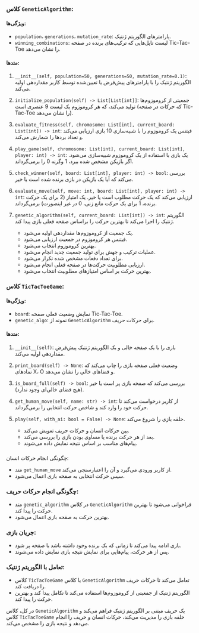 ### کلاس `GeneticAlgorithm`:

#### ویژگی‌ها:
- `population`، `generations`، `mutation_rate`: پارامترهای الگوریتم ژنتیک.
- `winning_combinations`: لیست تاپل‌هایی که ترکیب‌های برنده در صفحه Tic-Tac-Toe را نشان می‌دهد.

#### متدها:
1. `__init__(self, population=50, generations=50, mutation_rate=0.1)`: الگوریتم ژنتیک را با پارامترهای پیش‌فرض یا تعیین‌شده توسط کاربر مقداردهی اولیه می‌کند.

2. `initialize_population(self) -> List[List[int]]`: جمعیتی از کروموزوم‌ها تولید می‌کند، که هر کروموزوم یک لیست 9 عنصری است (که حرکات در صفحه Tic-Tac-Toe را نشان می‌دهد).

3. `evaluate_fitness(self, chromosome: List[int], current_board: List[int]) -> int`: فیتنس یک کروموزوم را با شبیه‌سازی 10 بازی ارزیابی می‌کند و تعداد برد‌ها را شمارش می‌کند.

4. `play_game(self, chromosome: List[int], current_board: List[int], player: int) -> int`: یک بازی با استفاده از یک کروموزوم شبیه‌سازی می‌شود. اگر بازیکن مشخص شده ببرد، 1 وگرنه 0 را برمی‌گرداند.

5. `check_winner(self, board: List[int], player: int) -> bool`: بررسی می‌کند که آیا یک بازیکن در بازی برنده شده است یا خیر.

6. `evaluate_move(self, move: int, board: List[int], player: int) -> int`: ارزیابی می‌کند که یک حرکت مطلوب است یا خیر. یک امتیاز (2 برای یک حرکت برنده، 1 برای یک حرکت مانع زنی، 0 در غیر اینصورت) برمی‌گرداند.

7. `genetic_algorithm(self, current_board: List[int]) -> int`: الگوریتم ژنتیک را اجرا می‌کند تا بهترین حرکت را براساس صفحه فعلی بازی پیدا کند.
   - یک جمعیت از کروموزوم‌ها مقداردهی اولیه می‌شود.
   - فیتنس هر کروموزوم در جمعیت ارزیابی می‌شود.
   - بهترین کروموزوم انتخاب می‌شود.
   - عملیات ترکیب و جهش برای تولید جمعیت جدید انجام می‌شود.
   - برای تعداد دفعات مشخص شده تکرار می‌شود.
   - ارزیابی مطلوبیت حرکت‌ها در صفحه فعلی انجام می‌شود.
   - بهترین حرکت بر اساس امتیازهای مطلوبیت انتخاب می‌شود.

### کلاس `TicTacToeGame`:

#### ویژگی‌ها:
- `board`: نمایش وضعیت فعلی صفحه Tic-Tac-Toe.
- `genetic_algo`: نمونه از `GeneticAlgorithm` برای حرکات حریف.

#### متدها:
1. `__init__(self)`: بازی را با یک صفحه خالی و یک الگوریتم ژنتیک پیش‌فرض مقداردهی اولیه می‌کند.

2. `print_board(self) -> None`: وضعیت فعلی صفحه بازی را چاپ می‌کند که نمادهای X، O و فضاهای خالی را نشان می‌دهد.

3. `is_board_full(self) -> bool`: بررسی می‌کند که صفحه بازی پر است یا خیر (هیچ فضای خالی‌ای وجود ندارد).

4. `get_human_move(self, name: str) -> int`: از کاربر درخواست می‌کند تا حرکت خود را وارد کند و شاخص حرکت انتخابی را برمی‌گرداند.

5. `play(self, with_ai: bool = False) -> None`: حلقه بازی را شروع می‌کند.
   - بین حرکات انسان و حرکات حریف تعویض می‌کند.
   - بعد از هر حرکت برنده یا مساوی بودن بازی را بررسی می‌کند.
   - پیام‌های مناسب بر اساس نتیجه نمایش داده می‌شوند.

### 

چگونگی انجام حرکات انسان:
- متد `get_human_move` از کاربر ورودی می‌گیرد و آن را اعتبارسنجی می‌کند.
- سپس حرکت انتخابی به صفحه بازی اعمال می‌شود.

### چگونگی انجام حرکات حریف:
- متد `genetic_algorithm` در کلاس `GeneticAlgorithm` فراخوانی می‌شود تا بهترین حرکت را پیدا کند.
- بهترین حرکت به صفحه بازی اعمال می‌شود.

### جریان بازی:
- بازی ادامه پیدا می‌کند تا زمانی که یک برنده وجود داشته باشد یا صفحه پر شود.
- پس از هر حرکت، پیام‌هایی برای نمایش نتیجه بازی نمایش داده می‌شوند.

### تعامل با الگوریتم ژنتیک:
- کلاس `TicTacToeGame` با کلاس `GeneticAlgorithm` تعامل می‌کند تا حرکات حریف را دریافت کند.
- الگوریتم ژنتیک از جمعیتی از کروموزوم‌ها استفاده می‌کند تا تکامل پیدا کند و بهترین حرکت را پیدا کند.

در کل، کلاس `GeneticAlgorithm` یک حریف مبتنی بر الگوریتم ژنتیک فراهم می‌کند و کلاس `TicTacToeGame` حلقه بازی را مدیریت می‌کند، حرکات انسان و حریف را انجام می‌دهد و نتیجه بازی را مشخص می‌کند.
